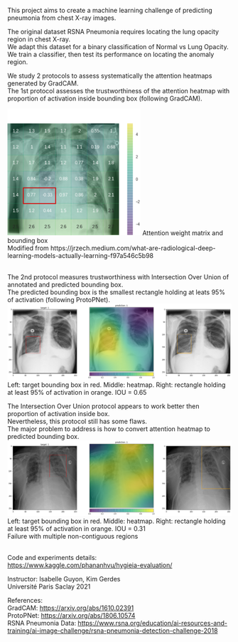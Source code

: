 This project aims to  create a machine learning challenge of predicting pneumonia from chest X-ray images.

The original dataset RSNA Pneumonia requires locating the lung opacity region in chest X-ray.\
We adapt this dataset for a binary classification of Normal vs Lung Opacity.\
We train a classifier, then test its performance on locating the anomaly region.

We study 2 protocols to assess systematically the attention heatmaps generated by GradCAM.\
The 1st protocol assesses the trustworthiness of the attention heatmap with proportion of activation inside bounding box (following GradCAM).

<img src="/img/heatmap-jzech-box.png" width="300">
Attention weight matrix and bounding box<br>
Modified from https://jrzech.medium.com/what-are-radiological-deep-learning-models-actually-learning-f97a546c5b98
<br><br>

The 2nd protocol measures trustworthiness with Intersection Over Union of annotated and predicted bounding box.\
The predicted bounding box is the smallest rectangle holding at leats 95% of activation (following ProtoPNet).\
![](/img/iou-best1-0652.png)
Left: target bounding box in red. Middle: heatmap. Right: rectangle holding at least 95% of activation in orange. IOU = 0.65

The Intersection Over Union protocol appears to work better then proportion of activation inside box.\
Nevertheless, this protocol still has some flaws. \
The major problem to address is how to convert attention heatmap to predicted bounding box.\
![](/img/iou-noncontiguous-0313.png)
Left: target bounding box in red. Middle: heatmap. Right: rectangle holding at least 95% of activation in orange. IOU = 0.31\
Failure with multiple non-contiguous regions
<br><br>

Code and experiments details:\
https://www.kaggle.com/phananhvu/hygieia-evaluation/
<br>

Instructor: Isabelle Guyon, Kim Gerdes\
Université Paris Saclay 2021


References:\
GradCAM: https://arxiv.org/abs/1610.02391 \
ProtoPNet: https://arxiv.org/abs/1806.10574 \
RSNA Pneumonia Data: https://www.rsna.org/education/ai-resources-and-training/ai-image-challenge/rsna-pneumonia-detection-challenge-2018
